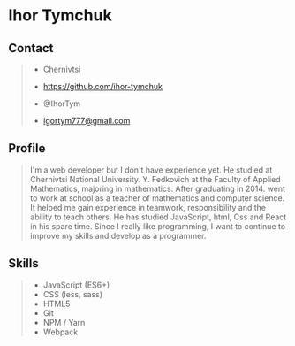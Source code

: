 # Ihor Tymchuk
## Contact
> - Chernivtsi
>
> - https://github.com/ihor-tymchuk
> - @IhorTym
> - igortym777@gmail.com

## Profile
> I'm a web developer but I don't have experience yet. He studied at Chernivtsi National University. Y. Fedkovich at the Faculty of Applied Mathematics, majoring in mathematics. After graduating in 2014. went to work at school as a teacher of mathematics and computer science. It helped me gain experience in teamwork, responsibility and the ability to teach others. He has studied JavaScript, html, Css and React in his spare time. Since I really like programming, I want to continue to improve my skills and develop as a programmer.

## Skills

> - JavaScript (ES6+)  
> - CSS (less, sass)  
> - HTML5
> - Git  
> - NPM / Yarn
> - Webpack

